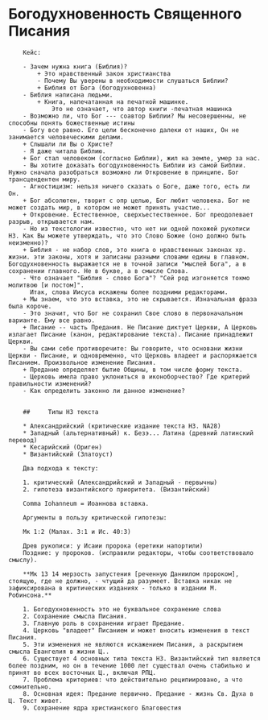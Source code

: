 # Богодухновенность Священного Писания


        Кейс:
        
        - Зачем нужна книга (Библия)?
            + Это нравственный закон христианства
            - Почему Вы уверены в необходимости слушаться Библии?
            + Библия от Бога (богодухновенна)
        - Библия написана людьми.
            + Книга, напечатанная на печатной машинке. 
                Это не означает, что автор книги -печатная машинка
        - Возможно ли, что Бог --- соавтор Библии? Мы несовершенны, не способны понять божественные истины
        - Богу все равно. Его цели бесконечно далеки от наших, Он не занимается человеческими делами.
        + Слышали ли Вы о Христе?
        - Я даже читала Библию.
        + Бог стал человеком (согласно Библии), жил на земле, умер за нас.
        - Вы хотите доказать богодухновенность Библии из самой Библии. Нужно сначала разобраться возможно ли Откровение в принципе. Бог трансцендентен миру. 
        - Агностицизм: нельзя ничего сказать о Боге, даже того, есть ли Он.
        + Бог абсолютен, творит с опр целью, Бог любит человека. Бог не может создать мир, в котором не может принять участие...
        + Откровение. Естественное, сверхъестественное. Бог преодолевает разрыв, открывается нам. 
        - Но из текстологии известно, что нет ни одной похожей рукописи НЗ. Как Вы можете утверждать, что это Слово Божие (оно должно быть неизменно)?
        + Библия - не набор слов, это книга о нравственных законах хр. жизни. эти законы, хотя и записаны разными словами едины в главном. Богодухновенность выражается не в точной записи "мыслей Бога", а в сохранении главного. Не в букве, а в смысле Слова.
        - Что означает "Библия - слово Бога"? "Сей род изгоняется токмо молитвою [и постом]". 
          Итак, слова Иисуса искажены более поздними редакторами. 
        + Мы знаем, что это вставка, это не скрывается. Изначальная фраза была короче.
        - Это значит, что Бог не сохранил Свое слово в первоначальном варианте. Ему все равно.
        + Писание -- часть Предания. Не Писание диктует Церкви, А Церковь излагает Писание (канон, редактирование текста). Писание принадлежит Церкви.
        - Вы сами себе противоречите: Вы говорите, что основани жизни Церкви - Писание, и одновременно, что Церковь владеет и распоряжается Писанием. Произвольное изменение Писания.
        + Предание определяет бытие Общины, в том числе форму текста.
        - Церковь имела право уклониться в иконоборчество? Где критерий правильности изменений?
        - Как определить законно ли данное изменение?
        
        
        ##     Типы НЗ текста 
        
        * Александрийский (критические издание текста НЗ. NA28)
        * Западный (альтернативный) к. Безэ... Латина (древний латинский перевод)
        * Кесарийский (Ориген)
        * Византийский (Златоуст)
        
        Два подхода к тексту:
        
        1. критический (Александрийский и Западный - первычны)
        2. гипотеза византийского приоритета. (Византийский)
        
        Comma Iohanneum = Иоаннова вставка.
        
        Аргументы в пользу критической гипотезы:
        
        Мк 1:2 (Малах. 3:1 и Ис. 40:3)
        
        Древ рукописи: у Исаии пророка (еретики напортили)
        Поздние: у пророков. (исправили редакторы, чтобы соответствовало смыслу).
        
        **Мк 13 14 мерзость запустения [реченную Даниилом пророком], стоящую, где не должно, - чтущий да разумеет. Вставка никак не зафиксирована в критических изданиях - только в издании М. Робинсона.**
        
        1. Богодухновенность это не буквальное сохранение слова
        2. Сохранение смысла Писания.
        3. Главную роль в сохранении играет Предание. 
        4. Церковь "владеет" Писанием и может вносить изменения в текст Писания.
        5. Эти изменения не являются искажением Писания, а раскрытием смысла Евангелия в жизни Ц..
        6. Существует 4 основных типа текста НЗ. Византийский тип является более поздним, но он в течение 1000 лет существал очень стабильно и принят во всех восточных Ц., включая РПЦ.
        7. Проблема критериев: что действительно реципиировано, а что сомнительно.
        8. Основная идея: Предание первично. Предание - жизнь Св. Духа в Ц. Текст живет. 
        9. Сохранение ядра христианского Благовестия

